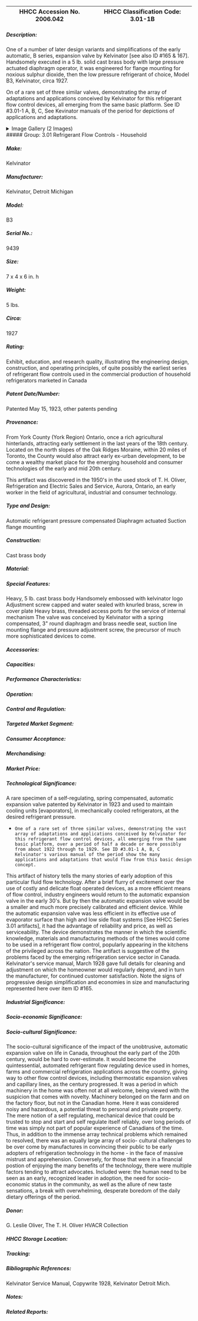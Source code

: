 | **HHCC Accession No. 2006.042** |**HHCC Classification Code:  3.01-1B**|
| ----------- | ----------- |
##### Description:
One of a number of later design variants and simplifications of the early automatic, B series, expansion valve by Kelvinator [see also ID #165 & 167]. Handsomely executed in a 5 lb. solid cast brass body with large pressure actuated diaphragm operator, it was engineered for flange mounting for noxious sulphur dioxide, then the low pressure refrigerant of choice, Model B3, Kelvinator, circa 1927. 

On of a rare set of three similar valves, demonstrating the array of adaptations and applications conceived by Kelvinator for this refrigerant flow control devices, all emerging from the same basic platform. See ID #3.01-1 A, B, C, See Kevinator manuals of the period for depictions of applications and adaptations.


<details>
	<summary>Image Gallery (2 Images)</summary>
<div class="gallery gallery-wrapper--full" contenteditable="false" data-is-empty="false" data-translation="Add images" data-columns="6">
<figure class="gallery__item"><a href="#DOMAIN_NAME#gallery/3.01-1b.jpg" data-size="1873x1108"><img src="#DOMAIN_NAME#gallery/3.01-1b-thumbnail.jpg" alt=""></a></figure>
<figure class="gallery__item"><a href="#DOMAIN_NAME#gallery/3.01-1ba.jpg" data-size="1822x1030"><img src="#DOMAIN_NAME#gallery/3.01-1ba-thumbnail.jpg" alt=""></a></figure>
</div>
</details>
##### Group:
3.01 Refrigerant Flow Controls - Household

##### Make:
Kelvinator

##### Manufacturer:
Kelvinator, Detroit Michigan

##### Model:
B3

##### Serial No.:
9439

##### Size:
7 x 4 x 6 in. h

##### Weight:
5 lbs.

##### Circa:
1927

##### Rating:
Exhibit, education, and research quality, illustrating the engineering design, construction, and operating principles, of quite possibly the earliest series of refrigerant flow controls used in the commercial production of household refrigerators marketed in Canada

##### Patent Date/Number:
Patented May 15, 1923, other patents pending

##### Provenance:
From York County (York Region) Ontario, once a rich agricultural hinterlands, attracting early settlement in the last years of the 18th century. Located on the north slopes of the Oak Ridges Moraine, within 20 miles of Toronto, the County would also attract early ex-urban development, to be come a wealthy market place for the emerging household and consumer technologies of the early and mid 20th century. 

This artifact was discovered in the 1950's in the used stock of T. H. Oliver, Refrigeration and Electric Sales and Service, Aurora, Ontario, an early worker in the field of agricultural, industrial and consumer technology.

##### Type and Design:
Automatic refrigerant pressure compensated
Diaphragm actuated
Suction flange mounting

##### Construction:
Cast brass body

##### Material:


##### Special Features:
Heavy, 5 lb. cast brass body
Handsomely embossed with kelvinator logo
Adjustment screw capped and water sealed with knurled brass, screw in cover plate
Heavy brass, threaded access ports for the service of internal mechanism
The valve was conceived by Kelvinator with a spring compensated, 3" round diaphragm and brass needle seat, suction line mounting flange and pressure adjustment screw, the precursor of much more sophisticated devices to come.

##### Accessories:


##### Capacities:


##### Performance Characteristics:


##### Operation:


##### Control and Regulation:


##### Targeted Market Segment:


##### Consumer Acceptance:


##### Merchandising:


##### Market Price:


##### Technological Significance:
A rare specimen of a self-regulating, spring compensated, automatic expansion valve patented by Kelvinator in 1923 and used to maintain cooling units [evaporators], in mechanically cooled refrigerators, at the desired refrigerant pressure. 
-     One of a rare set of three similar valves, demonstrating the vast array of adaptations and applications conceived by Kelvinator for this refrigerant flow control devices, all emerging from the same basic platform, over a period of half a decade or more possibly from about 1922 through to 1929. See ID #3.01-1 A, B, C  Kelvinator's various manual of the period show the many applications and adaptations that would flow from this basic design concept. 
This artifact of history tells the many stories of early adoption of this particular fluid flow technology. After a brief flurry of excitement over the use of costly and delicate float operated devices, as a more efficient means of flow control, industry engineers would return to the automatic expansion valve in the early 30's. But by then the automatic expansion valve would be a smaller and much more precisely calibrated and efficient device. While the automatic expansion valve was less efficient in its effective use of evaporator surface than high and low side float systems [See  HHCC Series 3.01 artifacts], it had the advantage of reliability and price, as well as serviceability. 
The device demonstrates the manner in which the scientific knowledge, materials and manufacturing methods of the times would come to be used in a refrigerant flow control, popularly appearing in the kitchens of the privileged across the nation. 
The artifact is suggestive of the problems faced by the emerging refrigeration service sector in Canada. Kelvinator's service manual, March 1928 gave full details for cleaning and adjustment on which the homeowner would regularly depend, and in turn the manufacturer, for continued customer satisfaction. 
Note the signs of progressive design simplification and economies in size and manufacturing represented here over item ID #165.

##### Industrial Significance:


##### Socio-economic Significance:


##### Socio-cultural Significance:
The socio-cultural significance of the impact of the unobtrusive, automatic expansion valve on life in Canada, throughout the early part of the 20th century, would be hard to over-estimate. It would become the quintessential, automated refrigerant flow regulating device used in homes, farms and commercial refrigeration applications across the country, giving way to other flow control devices, including thermostatic expansion valves and capillary lines, as the century progressed.
It was a period in which machinery in the home was often not at all welcome, being viewed with the suspicion that comes with novelty. Machinery belonged on the farm and on the factory floor, but not in the Canadian home. Here it was considered noisy and hazardous, a potential threat to personal and private property.
The mere notion of a self regulating, mechanical device that could be trusted to stop and start and self regulate itself reliably, over long periods of time was simply not part of popular experience of Canadians of the time. 
Thus, in addition to the immense array technical problems which remained to resolved, there was an equally large array of socio- cultural challenges to be over come by manufactures in convincing their public to be early adopters of refrigeration technology in the home - in the face of massive mistrust and apprehension. 
Conversely, for those that were in a financial postion of enjoying the many benefits of the technology, there were multiple factors tending to attract advocates. Included were: the human need to be seen as an early, recognized leader in adoption, the need for socio-economic status in the community, as well as the allure of new taste sensations, a break with overwhelming, desperate boredom of the daily dietary offerings of the period.

##### Donor:
G. Leslie Oliver, The T. H. Oliver HVACR Collection

##### HHCC Storage Location:


##### Tracking:


##### Bibliographic References:
Kelvinator Service Manual, Copywrite 1928, Kelvinator Detroit Mich.

##### Notes:


##### Related Reports:

